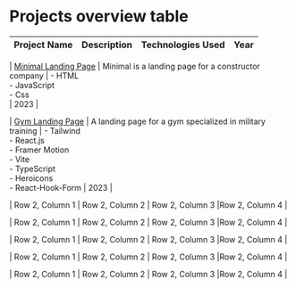 # Projects overview table

| Project Name | Description | Technologies Used | Year | 
| -------- | -------- | ---------- | -------- |

| [Minimal Landing Page](https://github.com/NilArj/minimal_page) | Minimal is a landing page for a constructor company | - HTML<br> - JavaScript<br>  - Css<br> | 2023 |

| [Gym Landing Page](https://github.com/NilArj/fitness) | A landing page for a gym specialized in military training | - Tailwind<br>  - React.js<br> - Framer Motion<br> - Vite<br> - TypeScript<br>  - Heroicons<br>  - React-Hook-Form | 2023 |  



| Row 2, Column 1 | Row 2, Column 2 | Row 2, Column 3 |Row 2, Column 4 |

| Row 2, Column 1 | Row 2, Column 2 | Row 2, Column 3 |Row 2, Column 4 |

| Row 2, Column 1 | Row 2, Column 2 | Row 2, Column 3 |Row 2, Column 4 |

| Row 2, Column 1 | Row 2, Column 2 | Row 2, Column 3 |Row 2, Column 4 |

| Row 2, Column 1 | Row 2, Column 2 | Row 2, Column 3 |Row 2, Column 4 |

